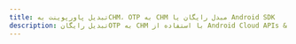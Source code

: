 ---title: تبدیل پاورپوینت بهCHM، OTP به CHM مبدل رایگان یا Android SDKdescription: تبدیل رایگانOTP به CHM با استفاده از Android Cloud APIs & SDK. همچنین اسناد Microsoft PowerPoint را در Cloud ایجاد، ویرایش و رندر کنید.---
